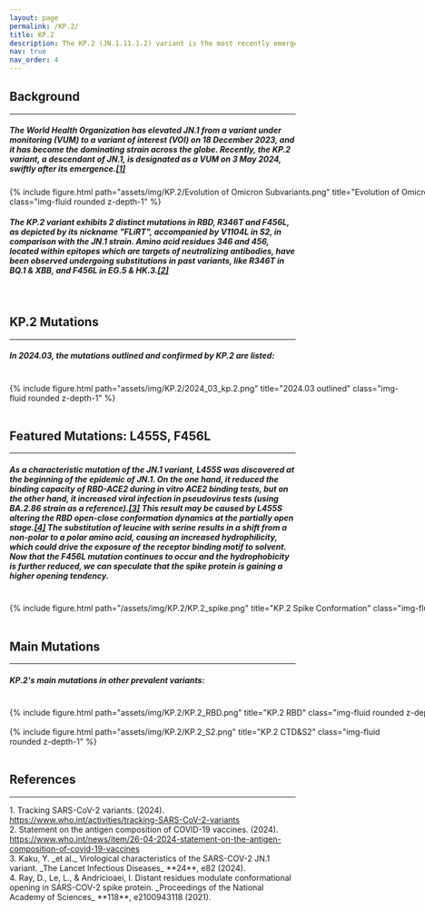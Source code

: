 ```yaml
---
layout: page
permalink: /KP.2/
title: KP.2
description: The KP.2 (JN.1.11.1.2) variant is the most recently emerged variant of SARS-CoV-2 that descended from the JN.1 lineage.
nav: true
nav_order: 4
---
```


<h2 style="text-align: left;"><strong>Background</strong></h2>
<hr>
<h5> The World Health Organization has elevated <strong>JN.1</strong> from a <strong>variant under monitoring (VUM) to a variant of interest (VOI)</strong> on 18 December 2023, and it has become the dominating strain across the globe. Recently, the <strong>KP.2</strong> variant, a descendant of JN.1, is designated as a VUM on <strong>3 May 2024</strong>, swiftly after its emergence.<a href='https://www.who.int/activities/tracking-SARS-CoV-2-variants'>[1]</a></h5>
<div style="width: 900px; margin: auto;">
    {% include figure.html path="assets/img/KP.2/Evolution of Omicron Subvariants.png" title="Evolution of Omicron Subvariants" class="img-fluid rounded z-depth-1" %}
</div>
<h5>The KP.2 variant exhibits 2 distinct mutations in RBD, <strong>R346T</strong> and <strong>F456L</strong>, as depicted by its nickname "FLiRT", accompanied by <strong>V1104L</strong> in S2, in comparison with the JN.1 strain. <strong>Amino acid residues 346 and 456</strong>, located within epitopes which are targets of neutralizing antibodies, have been observed undergoing substitutions in past variants, like R346T in BQ.1 & XBB, and F456L in EG.5 & HK.3.<a href='https://www.who.int/news/item/26-04-2024-statement-on-the-antigen-composition-of-covid-19-vaccines'>[2]</a></h5>
<br>

<h2 style="text-align: left;"><strong>KP.2 Mutations</strong></h2>
<hr>
<h5>In <strong>2024.03</strong>, the mutations outlined and confirmed by KP.2 are listed:</h5>
<br>
<div style="width: 700px; margin: auto;">
    {% include figure.html path="assets/img/KP.2/2024_03_kp.2.png" title="2024.03 outlined" class="img-fluid rounded z-depth-1" %}
</div>
<br>

<h2 style="text-align: left;"><strong>Featured Mutations: L455S, F456L</strong></h2>
<hr>
<h5>As a characteristic mutation of the JN.1 variant, <strong>L455S</strong> was discovered at the beginning of the epidemic of JN.1. On the one hand, it reduced the binding capacity of RBD-ACE2 during in vitro ACE2 binding tests, but on the other hand, it increased viral infection in pseudovirus tests (using BA.2.86 strain as a reference).<a href='https://www.thelancet.com/journals/laninf/article/PIIS1473-3099(23)00813-7/fulltext'>[3]</a> This result may be caused by L455S altering the RBD open-close conformation dynamics at the partially open stage.<a href='https://www.pnas.org/doi/full/10.1073/pnas.2100943118'>[4]</a> The substitution of leucine with serine results in a shift from a non-polar to a polar amino acid, causing an increased hydrophilicity, which could drive the exposure of the receptor binding motif to solvent. Now that the <strong>F456L</strong> mutation continues to occur and the hydrophobicity is further reduced, we can speculate that the spike protein is gaining a higher opening tendency.</h5>
<br>
<div style="width: 1000px; margin: auto;">
{% include figure.html path="/assets/img/KP.2/KP.2_spike.png" title="KP.2 Spike Conformation" class="img-fluid rounded z-depth-1" %}
</div>
<br>

<h2 style="text-align: left;"><strong>Main Mutations</strong></h2>
<hr>
<h5>KP.2's main mutations in other prevalent variants:</h5>
<br>
<div style="width: 1000px; margin: auto;">
{% include figure.html path="assets/img/KP.2/KP.2_RBD.png" title="KP.2 RBD" class="img-fluid rounded z-depth-1" %}
</div>
<br>
<div style="width: 700px; margin: auto;">
{% include figure.html path="assets/img/KP.2/KP.2_S2.png" title="KP.2 CTD&S2" class="img-fluid rounded z-depth-1" %}
</div>
<br>

<h2 style="text-align: left;"><strong>References</strong></h2>
<hr>
1. Tracking SARS-CoV-2 variants. (2024). <a href="https://www.who.int/activities/tracking-SARS-CoV-2-variants">https://www.who.int/activities/tracking-SARS-CoV-2-variants</a>
<br>
2. Statement on the antigen composition of COVID-19 vaccines. (2024). <a href="https://www.who.int/news/item/26-04-2024-statement-on-the-antigen-composition-of-covid-19-vaccines">https://www.who.int/news/item/26-04-2024-statement-on-the-antigen-composition-of-covid-19-vaccines</a>
<br>
3. Kaku, Y. _et al._ Virological characteristics of the SARS-COV-2 JN.1 variant. _The Lancet Infectious Diseases_ **24**, e82 (2024).
<br>
4. Ray, D., Le, L., & Andricioaei, I. Distant residues modulate conformational opening in SARS-COV-2 spike protein. _Proceedings of the National Academy of Sciences_ **118**, e2100943118 (2021).